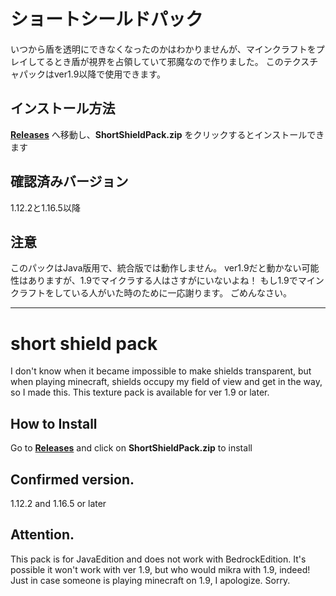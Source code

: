 # ショートシールドパック

いつから盾を透明にできなくなったのかはわかりませんが、マインクラフトをプレイしてるとき盾が視界を占領していて邪魔なので作りました。 このテクスチャパックはver1.9以降で使用できます。


## インストール方法

**[Releases](https://github.com/4aAru/short-shield-pack/releases)** へ移動し、**ShortShieldPack.zip** をクリックするとインストールできます


## 確認済みバージョン

1.12.2と1.16.5以降

## 注意

このパックはJava版用で、統合版では動作しません。
ver1.9だと動かない可能性はありますが、1.9でマイクラする人はさすがにいないよね！ もし1.9でマインクラフトをしている人がいた時のために一応謝ります。 ごめんなさい。

-----

# short shield pack

I don't know when it became impossible to make shields transparent, but when playing minecraft, shields occupy my field of view and get in the way, so I made this.
This texture pack is available for ver 1.9 or later.

## How to Install

Go to **[Releases](https://github.com/4aAru/short-shield-pack/releases)** and click on **ShortShieldPack.zip** to install

## Confirmed version.

1.12.2 and 1.16.5 or later

## Attention.

This pack is for JavaEdition and does not work with BedrockEdition.
It's possible it won't work with ver 1.9, but who would mikra with 1.9, indeed!
Just in case someone is playing minecraft on 1.9, I apologize.
Sorry.
